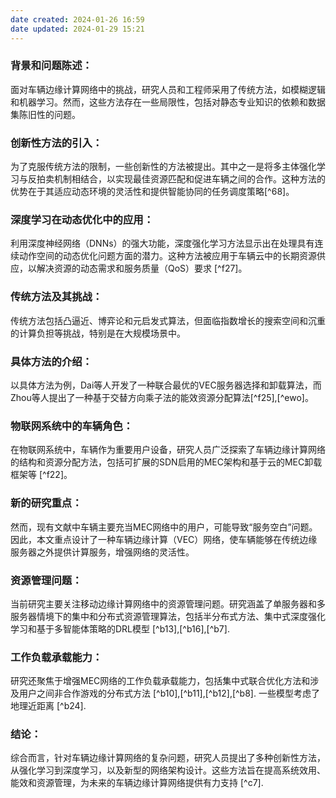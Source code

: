 ```yaml
---
date created: 2024-01-26 16:59
date updated: 2024-01-29 15:21
---
```


### 背景和问题陈述：
面对车辆边缘计算网络中的挑战，研究人员和工程师采用了传统方法，如模糊逻辑和机器学习。然而，这些方法存在一些局限性，包括对静态专业知识的依赖和数据集陈旧性的问题。

### 创新性方法的引入：
为了克服传统方法的限制，一些创新性的方法被提出。其中之一是将多主体强化学习与反拍卖机制相结合，以实现最佳资源匹配和促进车辆之间的合作。这种方法的优势在于其适应动态环境的灵活性和提供智能协同的任务调度策略[^68]。

### 深度学习在动态优化中的应用：
利用深度神经网络（DNNs）的强大功能，深度强化学习方法显示出在处理具有连续动作空间的动态优化问题方面的潜力。这种方法被应用于车辆云中的长期资源供应，以解决资源的动态需求和服务质量（QoS）要求 [^f27]。

### 传统方法及其挑战：
传统方法包括凸逼近、博弈论和元启发式算法，但面临指数增长的搜索空间和沉重的计算负担等挑战，特别是在大规模场景中。

### 具体方法的介绍：
以具体方法为例，Dai等人开发了一种联合最优的VEC服务器选择和卸载算法，而Zhou等人提出了一种基于交替方向乘子法的能效资源分配算法[^f25],[^ewo]。

### 物联网系统中的车辆角色：
在物联网系统中，车辆作为重要用户设备，研究人员广泛探索了车辆边缘计算网络的结构和资源分配方法，包括可扩展的SDN启用的MEC架构和基于云的MEC卸载框架等 [^f22]。

### 新的研究重点：
然而，现有文献中车辆主要充当MEC网络中的用户，可能导致“服务空白”问题。因此，本文重点设计了一种车辆边缘计算（VEC）网络，使车辆能够在传统边缘服务器之外提供计算服务，增强网络的灵活性。

### 资源管理问题：
当前研究主要关注移动边缘计算网络中的资源管理问题。研究涵盖了单服务器和多服务器情境下的集中和分布式资源管理算法，包括半分布式方法、集中式深度强化学习和基于多智能体策略的DRL模型 [^b13],[^b16],[^b7].

### 工作负载承载能力：
研究还聚焦于增强MEC网络的工作负载承载能力，包括集中式联合优化方法和涉及用户之间非合作游戏的分布式方法 [^b10],[^b11],[^b12],[^b8]. 一些模型考虑了地理近距离 [^b24].

### 结论：
综合而言，针对车辆边缘计算网络的复杂问题，研究人员提出了多种创新性方法，从强化学习到深度学习，以及新型的网络架构设计。这些方法旨在提高系统效用、能效和资源管理，为未来的车辆边缘计算网络提供有力支持 [^c7].